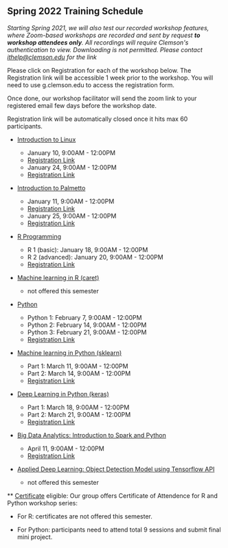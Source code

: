 ## Spring 2022 Training Schedule

*Starting Spring 2021, we will also test our recorded workshop features, 
where Zoom-based workshops are recorded and sent by request **to workshop attendees only**. All recordings will 
require Clemson's authentication to view. Downloading is not permitted. Please contact ithelp@clemson.edu for the link* 

Please click on Registration for each of the workshop below. The Registration link will be accessible 1 week prior to the workshop. You will need to use g.clemson.edu to access the registration form.

Once done, our workshop facilitator will send the zoom link to your registered email few days before the workshop date.

Registration link will be automatically closed once it hits max 60 participants.

- [Introduction to Linux](workshop.md#introduction-to-linux)  
    - January 10, 9:00AM - 12:00PM
    - [Registration Link](https://forms.gle/Z4p6Np42FywzZRCx8)
    - January 24, 9:00AM - 12:00PM
    - [Registration Link](https://forms.gle/3o5QhF4DxFXV6czY7)
     
     
- [Introduction to Palmetto](workshop.md#introduction-to-research-computing-on-palmetto-cluster)
    - January 11, 9:00AM - 12:00PM
    - [Registration Link](https://forms.gle/bFet4uigQLuXDx4F8)
    - January 25, 9:00AM - 12:00PM
    - [Registration Link](https://forms.gle/mzefpny8QcTZ7ZFPA)
  
- [R Programming](workshop.md#introduction-to-data-science-using-r)
    - R 1 (basic): January 18, 9:00AM - 12:00PM
    - R 2 (advanced): January 20, 9:00AM - 12:00PM
    - [Registration Link](https://forms.gle/ffEakcLWhroA2ZVJ7)
        
        
- [Machine learning in R (caret)](workshop.md#machine-learning-in-r)
    - not offered this semester
   
   
 - [Python](workshop.md#introduction-to-programming-in-python)
    - Python 1: February 7, 9:00AM - 12:00PM
    - Python 2: February 14, 9:00AM - 12:00PM
    - Python 3: February 21, 9:00AM - 12:00PM
    - [Registration Link](https://forms.gle/XwSrTH2oh1zc27ys7)
    
    
- [Machine learning in Python (sklearn)](workshop.md#machine-learning-in-python)
    - Part 1: March 11, 9:00AM - 12:00PM
    - Part 2: March 14, 9:00AM - 12:00PM
    - [Registration Link](https://forms.gle/2EjVBSYtzHt14qj8A)


- [Deep Learning in Python (keras)](workshop.md#deep-learning-in-python)
    - Part 1: March 18, 9:00AM - 12:00PM
    - Part 2: March 21, 9:00AM - 12:00PM
    - [Registration Link](https://forms.gle/LsAyf4tWr7dpFywf8)
    

- [Big Data Analytics: Introduction to Spark and Python](workshop.md#introduction-to-big-data-analytics-using-sparkpython)    
    - April 11, 9:00AM - 12:00PM
    - [Registration Link](https://forms.gle/94puT2sd9hVjsHsKA)
    
    
- [Applied Deep Learning: Object Detection Model using Tensorflow API](workshop.md#introduction-to-applied-deep-learning-object-detection-model-using-tensorflow-api)
    - not offered this semester
    
    
** [Certificate](https://www.palmetto.clemson.edu/palmetto/training/certificates/) eligible:
Our group offers Certificate of Attendence for R and Python workshop series:

- For R: certificates are not offered this semester.

- For Python: participants need to attend total 9 sessions and submit final mini project.

